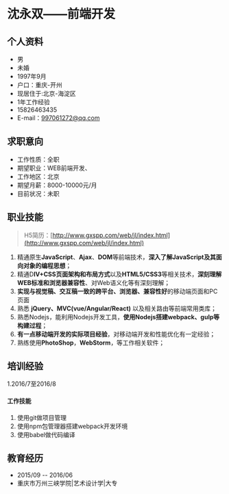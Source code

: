 # 沈永双——前端开发

## 个人资料

 - 男
 - 未婚
 - 1997年9月
 - 户口：重庆-开州
 - 现居住于:北京-海淀区
 - 1年工作经验
 - 15826463435
 - E-mail：997061272@qq.com

## 求职意向

- 工作性质：全职
- 期望职业：WEB前端开发、
- 工作地区：北京
- 期望月薪：8000-10000元/月
- 目前状况：未职

## 职业技能

> H5简历：[http://www.gxspp.com/web/jl/index.html](http://www.gxspp.com/web/jl/index.html)

1. 精通原生**JavaScript**、**Ajax**、**DOM**等前端技术，**深入了解JavaScript及其面向对象的编程思想**；
1. 精通D**IV+CSS页面架构和布局方式**以及**HTML5/CSS3**等相关技术，**深刻理解WEB标准和浏览器兼容性**、对Web语义化等有深刻理解；
2. **实现与视觉稿、交互稿一致的跨平台、浏览器、兼容性好**的移动端页面和PC页面
1. 熟悉 **jQuery、MVC(vue/Angular/React)** 以及相关路由等前端常用类库；
1. 熟悉Nodejs，能利用Nodejs开发工具，**使用Nodejs搭建webpack、gulp等构建过程**；
1. **有一点移动端开发的实际项目经验**，对移动端开发和性能优化有一定经验；
1. 熟练使用**PhotoShop**，**WebStorm**，等工作相关软件；

## 培训经验

1.2016/7至2016/8


#### 工作技能

1. 使用git做项目管理
1. 使用npm包管理器搭建webpack开发环境
1. 使用babel做代码编译


## 教育经历
- 2015/09 -- 2016/06
- 重庆市万州三峡学院|艺术设计学|大专